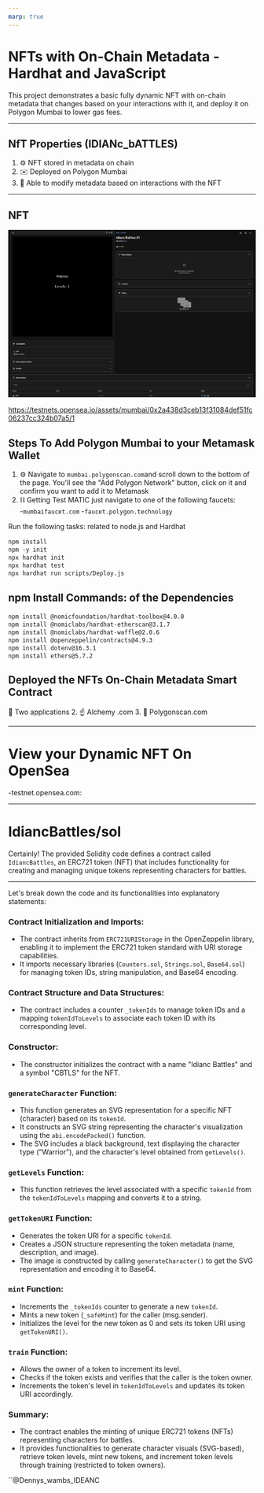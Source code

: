```yaml
---
marp: true
---
```


# NFTs with On-Chain Metadata - Hardhat and JavaScript

This project demonstrates a basic fully dynamic NFT with on-chain metadata that changes based on your interactions with it, and deploy it on Polygon Mumbai to lower gas fees.

---

## NfT Properties (IDIANc_bATTLES)

1. ⚙️ NFT stored in metadata on chain
2. ✉️ Deployed on Polygon Mumbai
3. 🏡 Able to modify metadata based on interactions with the NFT

---

## NFT

![deployment](imgs/IDIANCBATTLES_NFT.png)

https://testnets.opensea.io/assets/mumbai/0x2a438d3ceb13f31084def51fc06237cc324b07a5/1

## Steps To Add Polygon Mumbai to your Metamask Wallet

1. ⚙️ Navigate to `mumbai.polygonscan.com`and scroll down to the bottom of the page. You'll see the "Add Polygon Network" button, click on it and confirm you want to add it to Metamask
2. ⛓ Getting Test MATIC just navigate to one of the following faucets:  
   -`mumbaifaucet.com` -`faucet.polygon.technology`

Run the following tasks: related to node.js and Hardhat

```shell
npm install
npm -y init
npx hardhat init
npx hardhat test
npx hardhat run scripts/Deploy.js
```

## npm Install Commands: of the Dependencies

```shell
npm install @nomicfoundation/hardhat-toolbox@4.0.0
npm install @nomiclabs/hardhat-etherscan@3.1.7
npm install @nomiclabs/hardhat-waffle@2.0.6
npm install @openzeppelin/contracts@4.9.3
npm install dotenv@16.3.1
npm install ethers@5.7.2
```



## Deployed the NFTs On-Chain Metadata Smart Contract

🥾 Two applications 
2. ☝️ Alchemy .com 
3. 🎯 Polygonscan.com

---

# View your Dynamic NFT On OpenSea

-testnet.opensea.com:

---

# IdiancBattles/sol
Certainly! The provided Solidity code defines a contract called `IdiancBattles`, an ERC721 token (NFT) that includes functionality for creating and managing unique tokens representing characters for battles.


---

Let's break down the code and its functionalities into explanatory statements:

### Contract Initialization and Imports:
- The contract inherits from `ERC721URIStorage` in the OpenZeppelin library, enabling it to implement the ERC721 token standard with URI storage capabilities.
- It imports necessary libraries (`Counters.sol`, `Strings.sol`, `Base64.sol`) for managing token IDs, string manipulation, and Base64 encoding.

### Contract Structure and Data Structures:
- The contract includes a counter `_tokenIds` to manage token IDs and a mapping `tokenIdToLevels` to associate each token ID with its corresponding level.

### Constructor:
- The constructor initializes the contract with a name "Idianc Battles" and a symbol "CBTLS" for the NFT.

### `generateCharacter` Function:
- This function generates an SVG representation for a specific NFT (character) based on its `tokenId`.
- It constructs an SVG string representing the character's visualization using the `abi.encodePacked()` function.
- The SVG includes a black background, text displaying the character type ("Warrior"), and the character's level obtained from `getLevels()`.

### `getLevels` Function:
- This function retrieves the level associated with a specific `tokenId` from the `tokenIdToLevels` mapping and converts it to a string.

### `getTokenURI` Function:
- Generates the token URI for a specific `tokenId`.
- Creates a JSON structure representing the token metadata (name, description, and image).
- The image is constructed by calling `generateCharacter()` to get the SVG representation and encoding it to Base64.

### `mint` Function:
- Increments the `_tokenIds` counter to generate a new `tokenId`.
- Mints a new token (`_safeMint`) for the caller (msg.sender).
- Initializes the level for the new token as 0 and sets its token URI using `getTokenURI()`.

### `train` Function:
- Allows the owner of a token to increment its level.
- Checks if the token exists and verifies that the caller is the token owner.
- Increments the token's level in `tokenIdToLevels` and updates its token URI accordingly.

### Summary:
- The contract enables the minting of unique ERC721 tokens (NFTs) representing characters for battles.
- It provides functionalities to generate character visuals (SVG-based), retrieve token levels, mint new tokens, and increment token levels through training (restricted to token owners).




``@Dennys_wambs_IDEANC
